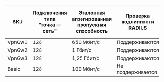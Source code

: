 | **SKU** | **Подключения типа "точка — сеть"**| **Эталонная агрегированная пропускная способность** | **Проверка подлинности RADIUS** | **VPN-подключение типа "точка — сеть" на основе IKEv2** |
|---|---|---|---| --- |
| VpnGw1 | 128 | 650 Мбит/с  | Поддерживаются     | Поддерживаются |
| VpnGw2 | 128 | 1 Гбит/с     | Поддерживаются     | Поддерживаются |
| VpnGw3 | 128 | 1,25 Гбит/с | Поддерживаются     | Поддерживаются |
| Basic  | 128 | 100 Мбит/с  | Не поддерживается | Не поддерживается |